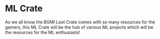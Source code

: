 # ML Crate
As we all know the BGMI Loot Crate comes with so many resources for the gamers, this ML Crate will be the hub of various ML projects which will be the resources for the ML enthusiasts!
